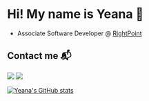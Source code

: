 # Hi! My name is Yeana 👋
- Associate Software Developer @ [RightPoint](https://github.com/Rightpoint)<br>

## Contact me 📬

<a href="mailto: yeana.dev@gmail.com"><img src="https://img.shields.io/badge/yeana.dev@gmail.com-EA4335?style=flat-square&logo=Gmail&logoColor=FFFFFF" /></a> <a href="https://www.linkedin.com/in/yeana-cho-330312113" target="_blank"><img src="https://img.shields.io/badge/LinkedIn-0A66C2?style=flat-square&logo=Linkedin&logoColor=FFFFFF" /></a>

[![Yeana's GitHub stats](https://github-readme-stats.vercel.app/api?username=yeana-dev&bg_color=DEG,FFD3B4,98DDCA&title_color=FFFFFF&hide_border=true)](https://github.com/anuraghazra/github-readme-stats)
